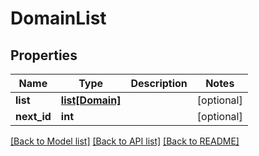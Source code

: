 # DomainList

## Properties
Name | Type | Description | Notes
------------ | ------------- | ------------- | -------------
**list** | [**list[Domain]**](Domain.md) |  | [optional] 
**next_id** | **int** |  | [optional] 

[[Back to Model list]](../README.md#documentation-for-models) [[Back to API list]](../README.md#documentation-for-api-endpoints) [[Back to README]](../README.md)


